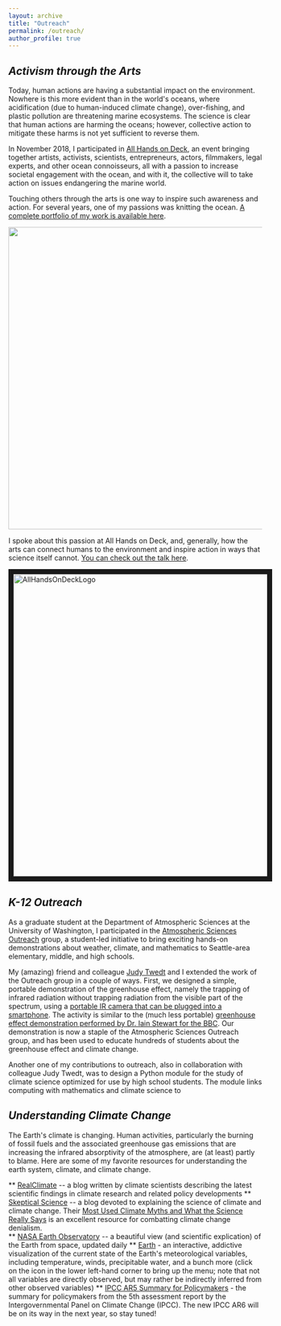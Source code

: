 ```yaml
---
layout: archive
title: "Outreach"
permalink: /outreach/
author_profile: true
---
```


## <i>Activism through the Arts</i>

Today, human actions are having a substantial impact on the environment.  Nowhere is this more evident than in the world's oceans, where acidification (due to human-induced climate change), over-fishing, and plastic pollution are threatening marine ecosystems.  The science is clear that human actions are harming the oceans; however, collective action to mitigate these harms is not yet sufficient to reverse them.  

In November 2018, I participated in [All Hands on Deck](https://www.media.mit.edu/events/allhandsondeck/), an event bringing together artists, activists, scientists, entrepreneurs, actors, filmmakers, legal experts, and other ocean connoisseurs, all with a passion to increase societal engagement with the ocean, and with it, the collective will to take action on issues endangering the marine world.  

Touching others through the arts is one way to inspire such awareness and action.  For several years, one of my passions was knitting the ocean.  [A complete portfolio of my work is available here](https://www.flickr.com/photos/hansigurumi/albums/72157600956958660). 

<img src="https://hansialice.github.io/images/OctopusGarden.jpeg" width="600"/>

I spoke about this passion at All Hands on Deck, and, generally, how the arts can connect humans to the environment and inspire action in ways that science itself cannot.  [You can check out the talk here](https://youtu.be/LBPQrrOHvQ0?t=3732).

<a href="https://youtu.be/LBPQrrOHvQ0?t=3732" target="_blank"><img src="http://img.youtube.com/vi/LBPQrrOHvQ0/0.jpg" 
alt="AllHandsOnDeckLogo" width="600" border="10"/></a>

## <i>K-12 Outreach</i>

As a graduate student at the Department of Atmospheric Sciences at the University of Washington, I participated in the [Atmospheric Sciences Outreach](https://atmos.uw.edu/~outreach/) group, a student-led initiative to bring exciting hands-on demonstrations about weather, climate, and mathematics to Seattle-area elementary, middle, and high schools.  

My (amazing) friend and colleague [Judy Twedt](http://www.judytwedt.com) and I extended the work of the Outreach group in a couple of ways.  First, we designed a simple, portable demonstration of the greenhouse effect, namely the trapping of infrared radiation without trapping radiation from the visible part of the spectrum, using a [portable IR camera that can be plugged into a smartphone](https://www.flir.ca/products/flir-one-pro/).  The activity is similar to the (much less portable) [greenhouse effect demonstration performed by Dr. Iain Stewart for the BBC](https://www.youtube.com/watch?v=pJpK8orZqYU).  Our demonstration is now a staple of the Atmospheric Sciences Outreach group, and has been used to educate hundreds of students about the greenhouse effect and climate change.

Another one of my contributions to outreach, also in collaboration with colleague Judy Twedt, was to design a Python module for the study of climate science optimized for use by high school students.  The module links computing with mathematics and climate science to 

## <i>Understanding Climate Change</i>

The Earth's climate is changing. Human activities, particularly the burning of fossil fuels and the associated greenhouse gas emissions that are increasing the infrared absorptivity of the atmosphere, are (at least) partly to blame.  Here are some of my favorite resources for understanding the earth system, climate, and climate change.

** [RealClimate](http://www.realclimate.org) -- a blog written by climate scientists describing the latest scientific findings in climate research and related policy developments
** [Skeptical Science](https://skepticalscience.com) -- a blog devoted to explaining the science of climate and climate change.  Their [Most Used Climate Myths and What the Science Really Says](https://skepticalscience.com/argument.php) is an excellent resource for combatting climate change denialism.  
** [NASA Earth Observatory](https://earthobservatory.nasa.gov) -- a beautiful view (and scientific explication) of the Earth from space, updated daily
** [Earth](https://earth.nullschool.net) - an interactive, addictive visualization of the current state of the Earth's meteorological variables, including temperature, winds, precipitable water, and a bunch more (click on the icon in the lower left-hand corner to bring up the menu; note that not all variables are directly observed, but may rather be indirectly inferred from other observed variables)
** [IPCC AR5 Summary for Policymakers](https://www.ipcc.ch/site/assets/uploads/2018/02/WG1AR5_SPM_FINAL.pdf) - the summary for policymakers from the 5th assessment report by the Intergovernmental Panel on Climate Change (IPCC).  The new IPCC AR6 will be on its way in the next year, so stay tuned!
